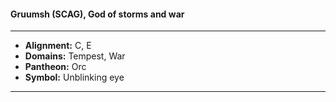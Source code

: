 #### Gruumsh (SCAG), God of storms and war
___

- **Alignment:** C, E
- **Domains:** Tempest, War
- **Pantheon:** Orc
- **Symbol:** Unblinking eye
___

